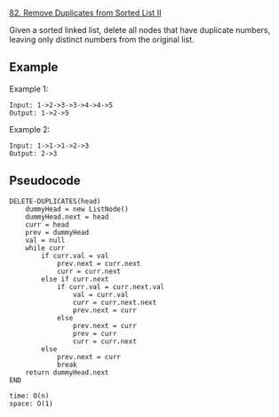 [82. Remove Duplicates from Sorted List II](https://leetcode.com/problems/remove-duplicates-from-sorted-list-ii/)

Given a sorted linked list, delete all nodes that have duplicate numbers, leaving only distinct numbers from the original list.

## Example

Example 1:

```
Input: 1->2->3->3->4->4->5
Output: 1->2->5
```

Example 2:

```
Input: 1->1->1->2->3
Output: 2->3
```

## Pseudocode

```
DELETE-DUPLICATES(head)
    dummyHead = new ListNode()
    dummyHead.next = head
    curr = head
    prev = dummyHead
    val = null
    while curr
        if curr.val = val
            prev.next = curr.next
            curr = curr.next
        else if curr.next
            if curr.val = curr.next.val
                val = curr.val
                curr = curr.next.next
                prev.next = curr
            else
                prev.next = curr
                prev = curr
                curr = curr.next
        else
            prev.next = curr
            break
    return dummyHead.next
END

time: O(n)
space: O(1)
```
